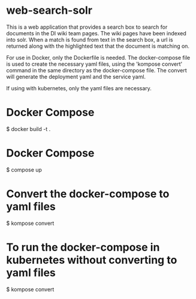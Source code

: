 # web-search-solr

This is a web application that provides a search box to search for documents in the DI wiki team pages.  The wiki pages have been indexed into solr.  When a match is found from text in the search box, a url is returned along with the highlighted text that the document is matching on. 


For use in Docker, only the Dockerfile is needed.  The docker-compose file is used to create the necessary yaml files, using the 'kompose convert' command in the same directory as the docker-compose file.  The convert will generate the deployment yaml and the service yaml. 

If using with kubernetes, only the yaml files are necessary.

# Docker Compose

  $ docker build -t <nameyourimage> .

# Docker Compose

  $ compose up

# Convert the docker-compose to yaml files

  $ kompose convert

# To run the docker-compose in kubernetes without converting to yaml files

  $ kompose convert
